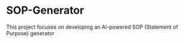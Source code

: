 # SOP-Generator
This project focuses on developing an AI-powered SOP (Statement of Purpose) generator
